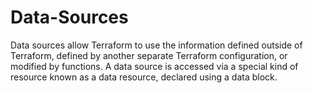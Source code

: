 # Data-Sources
Data sources allow Terraform to use the information defined outside of Terraform, defined by another separate Terraform configuration, or modified by functions.    A data source is accessed via a special kind of resource known as a data resource, declared using a data block.  
